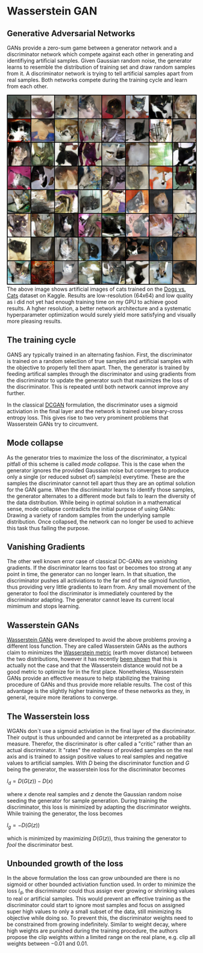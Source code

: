 # Wasserstein GAN
## Generative Adversarial Networks
GANs provide a zero-sum game between a generator network and a discriminator network which compete against each other in generating and identifiying artificial samples. Given Gaussian random noise, the generator learns to resemble the distribution of training set and draw random samples from it. A discriminator network is trying to tell artificial samples apart from real samples. Both networks compete during the training cycle and learn from each other. 

![GANcats](good.png)
The above image shows artificial images of cats trained on the [Dogs vs. Cats](https://www.kaggle.com/c/dogs-vs-cats) dataset on Kaggle. Results are low-resolution (64x64) and low quality as i did not yet had enough training time on my GPU to achieve good results. A hgher resolution, a better network architecture and a systematic hyperparameter optimization would surely yield more satisfying and visually more pleasing results. 

## The training cycle
GANS ary typically trained in an alternating fashion. First, the discriminator is trained on a random selection of true samples and artificial samples with the objective to properly tell them apart. Then, the generator is trained by feeding artifical samples through the discriminator and using gradients from the discriminator to update the generator such that maximizes the loss of the discriminator. This is repeated until both network cannot improve any further.

In the classical [DCGAN](https://arxiv.org/pdf/1511.06434.pdf) formulation, the discriminator uses a sigmoid activiation in the final layer and the network is trained use binary-cross entropy loss. This gives rise to two very prominent problems that Wasserstein GANs try to circumvent. 

## Mode collapse
As the generator tries to maximize the loss of the discriminator, a typical pitfall of this scheme is called *mode collapse*. This is the case when the generator ignores the provided Gaussian noise but converges to produce only a single (or reduced subset of) sample(s) everytime. These are the samples the discriminator cannot tell apart thus they are an optimal solution for the GAN game. When the discriminator learns to identify those samples, the generator alternates to a different mode but fails to learn the diversity of the data distribution. While being in optimal solution in a mathematical sense, mode collapse contradicts the initial purpose of using GANs: Drawing a variety of random samples from the underlying sample distribution. Once collapsed, the network can no longer be used to achieve this task thus failing the purpose.

## Vanishing Gradients
The other well known error case of classical DC-GANs are vanishing gradients. If the discriminator learns too fast or becomes too strong at any point in time, the generator can no longer learn. In that situation, the discriminator pushes all activiations to the far end of the sigmoid function, thus providing very little gradients to learn from. Any small movement of the generator to fool the discriminator is immediately countered by the discriminator adapting. The generator cannot leave its current local mimimum and stops learning. 

## Wasserstein GANs
[Wasserstein GANs](https://arxiv.org/pdf/1701.07875.pdf) were developed to avoid the above problems proving a different loss function. They are called Wasserstein GANs as the authors claim to minimizes the [Wasserstein metric](https://en.wikipedia.org/wiki/Wasserstein_metric) (earth mover distance) between the two distributions, however it has recently [been shown](https://arxiv.org/pdf/2103.01678.pdf) that this is actually not the case and that the Wasserstein distance would not be a good metric to optimize for in the first place. Nonetheless, Wasserstein GANs provide an effective measure to help stabilizing the training procedure of GANs and thus provide more reliable results. The cost of this advantage is the slightly higher training time of these networks as they, in general, require more iterations to converge.

## The Wasserstein loss
WGANs don´t use a sigmoid activiation in the final layer of the discriminator. Their output is thus unbounded and cannot be interpreted as a probability measure. Therefor, the discriminator is ofter called a "critic" rather than an actual discriminator. It "rates" the *realness* of provided samples on the real axis and is trained to assign positive values to real samples and negative values to artificial samples. With $D$ being the discriminator function and $G$ being the generator, the wasserstein loss for the discriminator becomes

$l_d = D(G(z))-D(x)$

where $x$ denote real samples and $z$ denote the Gaussian random noise seeding the generator for sample generation. During training the discriminator, this loss is minimized by adapting the discriminator weights. While training the generator, the loss becomes

$l_g = -D(G(z))$

which is minimized by maximizing $D(G(z))$, thus training the generator to *fool* the discriminator best. 

## Unbounded growth of the loss
In the above formulation the loss can grow unbounded are there is no sigmoid or other bounded activiation function used. In order to minimize the loss $l_d$, the discriminator could thus assign ever growing or shrinking values to real or artificial samples. This would prevent an effective training as the discriminator could start to ignore most samples and focus on assigned super high values to only a small subset of the data, still minimizing its objective while doing so. To prevent this, the discriminator weights need to be constrained from growing indefinitely. Similar to weight decay, where high weights are punished during the training procedure, the authors propose the clip weights within a limited range on the real plane, e.g. clip all weights between $-0.01$ and $0.01$. 

